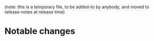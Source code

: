 (note: this is a temporary file, to be added-to by anybody, and moved to
release-notes at release time)

Notable changes
===============

